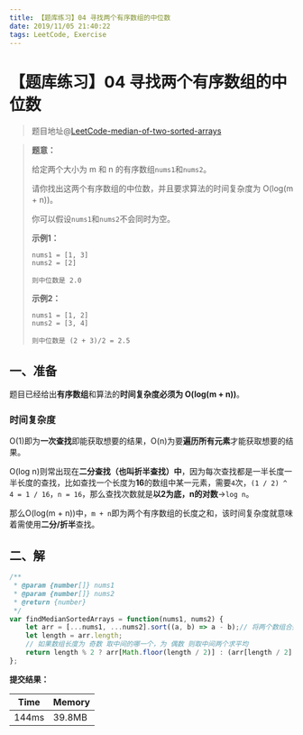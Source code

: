 ```yaml
---
title: 【题库练习】04 寻找两个有序数组的中位数
date: 2019/11/05 21:40:22
tags: LeetCode, Exercise
---
```


# 【题库练习】04 寻找两个有序数组的中位数

<ClientOnly>
  <display-bar :displayData="$frontmatter"></display-bar>
</ClientOnly>

> 题目地址@[LeetCode-median-of-two-sorted-arrays](https://leetcode-cn.com/problems/median-of-two-sorted-arrays/)

> **题意：**
>
> 给定两个大小为 m 和 n 的有序数组`nums1`和`nums2`。
>
> 请你找出这两个有序数组的中位数，并且要求算法的时间复杂度为 O(log(m + n))。
>
> 你可以假设`nums1`和`nums2`不会同时为空。
>
> **示例1：**
>
> ```
> nums1 = [1, 3]
> nums2 = [2]
>
> 则中位数是 2.0
> ```
>
> **示例2：**
>
> ```
> nums1 = [1, 2]
> nums2 = [3, 4]
>
> 则中位数是 (2 + 3)/2 = 2.5
> ```

## 一、准备

题目已经给出**有序数组**和算法的**时间复杂度必须为 O(log(m + n))**。

### 时间复杂度

O(1)即为**一次查找**即能获取想要的结果，O(n)为要**遍历所有元素**才能获取想要的结果。

O(log n)则常出现在**二分查找（也叫折半查找）中**，因为每次查找都是一半长度一半长度的查找，比如查找一个长度为**16**的数组中某一元素，需要`4`次，`(1 / 2) ^ 4 = 1 / 16`，`n = 16`，那么查找次数就是**以2为底，n的对数**->`log n`。

那么O(log(m + n))中，`m + n`即为两个有序数组的长度之和，该时间复杂度就意味着需使用**二分/折半**查找。

## 二、解

```js
/**
 * @param {number[]} nums1
 * @param {number[]} nums2
 * @return {number}
 */
var findMedianSortedArrays = function(nums1, nums2) {
    let arr = [...nums1, ...nums2].sort((a, b) => a - b);// 将两个数组合并 并 排序
    let length = arr.length;
  	// 如果数组长度为 奇数 取中间的哪一个，为 偶数 则取中间两个求平均
    return length % 2 ? arr[Math.floor(length / 2)] : (arr[length / 2] + arr[length / 2 - 1]) / 2;
};
```

**提交结果：**

| Time  | Memory |
| ----- | ------ |
| 144ms | 39.8MB |



